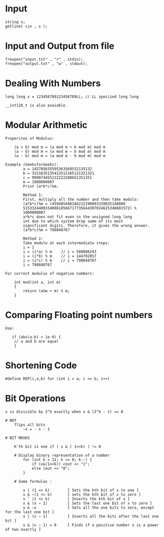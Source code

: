 # Input

    string s;
    getline( cin , s );
  
# Input and Output from file
    
    freopen("input.txt" , "r" , stdin);
    freopen("output.txt" , "w" , stdout);
    
# Dealing With Numbers

    long long x = 123456789123456789LL; // LL speciied long long
    
    __int128_t is also avaiable.
    
# Modular Arithmetic

    Properites of Modulus:

        (a + b) mod m = (a mod m + b mod m) mod m
        (a − b) mod m = (a mod m − b mod m) mod m
        (a · b) mod m = (a mod m · b mod m) mod m
        
    Example (GeeksforGeeks):
            a = 145785635595363569532135132
            b = 3151635135413512165131321321
            c = 999874455222222200651351351
            m = 1000000007
            Print (a*b*c)%m.

            Method 1:
            First, multiply all the number and then take modulo:
            (a*b*c)%m = (459405448184212290893339835148809
            515332440033400818566717735644307024625348601572) % 
            1000000007
            a*b*c does not fit even in the unsigned long long 
            int due to which system drop some of its most 
            significant digits. Therefore, it gives the wrong answer.
            (a*b*c)%m = 798848767

            Method 2:
            Take modulo at each intermediate steps:
            i = 1
            i = (i*a) % m    // i = 508086243
            i = (i*b) % m    // i = 144702857
            i = (i*c) % m    // i = 798848767
            i = 798848767 
            
    For correct modulus of negative numbers:

        int mod(int a, int m) 
        { 
            return (a%m + m) % m; 
        } 

# Comparing Floating point numbers

    Use:
        
       if (abs(a-b) < 1e-9) {
        // a and b are equal
        }
        
# Shortening Code

    #define REP(i,a,b) for (int i = a; i <= b; i++)
    
# Bit Operations

    x is divisible by 2^k exactly when x & (2^k - 1) == 0
    
    # NOT
        flips all bits
            ~x = - x - 1
        
    # BIT MASKS
    
        K'th bit is one if ( x & ( 1<<k) ) != 0
              
        # Display binary representation of a number
            for (int k = 31; k >= 0; k--) {
                if (x&(1<<k)) cout << "1";
                else cout << "0";
            }
        
        # Some formulas : 
        
            x | (1 << k)        [ Sets the kth bit of x to one ]
            x & ~(1 << k)       [ sets the kth bit of x to zero ]
            x ˆ (1 << k)        [ Inverts the kth bit of x ]
            x & (x − 1)         [ Sets the last one bit of x to zero ]
            x & −x              [ Sets all the one bits to zero, except for the last one bit ]
            x | (x − 1)         [ Inverts all the bits after the last one bit ]
            x & (x − 1) = 0     [ Finds if a positive number x is a power of two exactly ]
